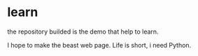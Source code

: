 # learn
the repository builded is the demo that help to learn.

I hope to make the beast web page. Life is short, i need Python.
